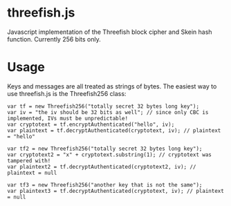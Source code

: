 threefish.js
============

Javascript implementation of the Threefish block cipher and Skein hash function. Currently 256 bits only.


Usage
=====

Keys and messages are all treated as strings of bytes.
The easiest way to use threefish.js is the Threefish256 class:

    var tf = new Threefish256("totally secret 32 bytes long key");
    var iv = "the iv should be 32 bits as well"; // since only CBC is implemented, IVs must be unpredictable!
    var cryptotext = tf.encryptAuthenticated("hello", iv);
    var plaintext = tf.decryptAuthenticated(cryptotext, iv); // plaintext = "hello"
    
    var tf2 = new Threefish256("totally secret 32 bytes long key");
    var cryptotext2 = "x" + cryptotext.substring(1); // cryptotext was tampered with!
    var plaintext2 = tf.decryptAuthenticated(cryptotext2, iv); // plaintext = null
    
    var tf3 = new Threefish256("another key that is not the same");
    var plaintext3 = tf.decryptAuthenticated(cryptotext, iv); // plaintext = null
